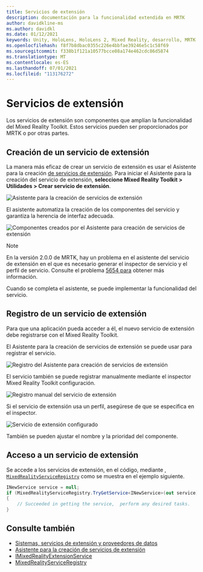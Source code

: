 ```yaml
---
title: Servicios de extensión
description: documentación para la funcionalidad extendida en MRTK
author: davidkline-ms
ms.author: davidkl
ms.date: 01/12/2021
keywords: Unity, HoloLens, HoloLens 2, Mixed Reality, desarrollo, MRTK
ms.openlocfilehash: f8f7b8dbac0355c226e4bbfae39246e5c1c58f69
ms.sourcegitcommit: f338b1f121a10577bcce08a174e462cdc86d5874
ms.translationtype: MT
ms.contentlocale: es-ES
ms.lasthandoff: 07/01/2021
ms.locfileid: "113176272"
---
```

# <a name="extension-services"></a>Servicios de extensión

Los servicios de extensión son componentes que amplían la funcionalidad del Mixed Reality Toolkit. Estos servicios pueden ser proporcionados por MRTK o por otras partes.

## <a name="creating-an-extension-service"></a>Creación de un servicio de extensión

La manera más eficaz de crear un servicio de extensión es usar el Asistente para la creación [de servicios de extensión](../tools/extension-service-creation-wizard.md).
Para iniciar el Asistente para la creación del servicio de extensión, **seleccione Mixed Reality Toolkit > Utilidades > Crear servicio de extensión**.

![Asistente para la creación de servicios de extensión](../images/extension-wizard/ExtensionServiceCreationWizard.png)

El asistente automatiza la creación de los componentes del servicio y garantiza la herencia de interfaz adecuada.

![Componentes creados por el Asistente para creación de servicios de extensión](../images/extension-wizard/ExtensionServiceComponents.png)

> [!Note]
> En la versión 2.0.0 de MRTK, hay un problema en el asistente del servicio de extensión en el que es necesario generar el inspector de servicio y el perfil de servicio. Consulte el problema [5654 para](https://github.com/microsoft/MixedRealityToolkit-Unity/issues/5654) obtener más información.

Cuando se completa el asistente, se puede implementar la funcionalidad del servicio.

## <a name="registering-an-extension-service"></a>Registro de un servicio de extensión

Para que una aplicación pueda acceder a él, el nuevo servicio de extensión debe registrarse con el Mixed Reality Toolkit.

El Asistente para la creación de servicios de extensión se puede usar para registrar el servicio.

![Registro del Asistente para creación de servicios de extensión](../images/extension-wizard/ExtensionServiceWizardRegister.png)

El servicio también se puede registrar manualmente mediante el inspector Mixed Reality Toolkit configuración.

![Registro manual del servicio de extensión](../images/profiles/RegisterExtensionService.png)

Si el servicio de extensión usa un perfil, asegúrese de que se especifica en el inspector.

![Servicio de extensión configurado](../images/profiles/ConfiguredExtensionService.png)

También se pueden ajustar el nombre y la prioridad del componente.

## <a name="accessing-an-extension-service"></a>Acceso a un servicio de extensión

Se accede a los servicios de extensión, en el código, mediante , [`MixedRealityServiceRegistry`](xref:Microsoft.MixedReality.Toolkit.MixedRealityServiceRegistry) como se muestra en el ejemplo siguiente.

```c#
INewService service = null;
if (MixedRealityServiceRegistry.TryGetService<INewService>(out service))
{
    // Succeeded in getting the service,  perform any desired tasks.
}
```

## <a name="see-also"></a>Consulte también

- [Sistemas, servicios de extensión y proveedores de datos](../../architecture/systems-extensions-providers.md)
- [Asistente para la creación de servicios de extensión](../tools/extension-service-creation-wizard.md)
- [IMixedRealityExtensionService](xref:Microsoft.MixedReality.Toolkit.IMixedRealityExtensionService)
- [MixedRealityServiceRegistry](xref:Microsoft.MixedReality.Toolkit.MixedRealityServiceRegistry)
